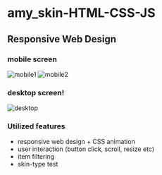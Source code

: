 # amy_skin-HTML-CSS-JS
 
## Responsive Web Design
### mobile screen
![mobile1](https://user-images.githubusercontent.com/67548512/159137641-21c40105-ea9c-4831-9b22-2b8733c9184a.png)
![mobile2](https://user-images.githubusercontent.com/67548512/159137647-09327257-27c7-4aa0-8fce-ef20d7f5220e.png)

### desktop screen!
![desktop](https://user-images.githubusercontent.com/67548512/159137649-bd3515ff-4644-4cf6-bb74-1f68157394af.png)

### Utilized features
- responsive web design + CSS animation
- user interaction (button click, scroll, resize etc)
- item filtering
- skin-type test
